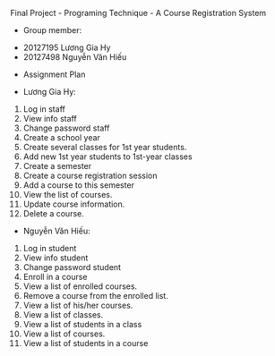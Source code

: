 Final Project - Programing Technique - A Course Registration System
+ Group member: 
- 20127195 Lương Gia Hy
- 20127498 Nguyễn Văn Hiếu
+ Assignment Plan
- Lương Gia Hy:
1. Log in staff
2. View info staff
3. Change password staff
4. Create a school year
5. Create several classes for 1st year students.
6. Add new 1st year students to 1st-year classes
7. Create a semester
8. Create a course registration session
9. Add a course to this semester
10. View the list of courses.
11. Update course information.
12. Delete a course.

- Nguyễn Văn Hiếu:
1. Log in student
2. View info student
3. Change password student
4. Enroll in a course
5. View a list of enrolled courses.
6. Remove a course from the enrolled list.
7. View a list of his/her courses.
8. View a list of classes.
9. View a list of students in a class 
10. View a list of courses.
11. View a list of students in a course
